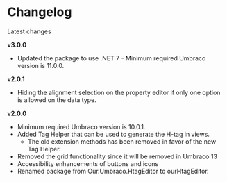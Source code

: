 # Changelog
Latest changes

**v3.0.0**
- Updated the package to use .NET 7 - Minimum required Umbraco version is 11.0.0.

**v2.0.1**
- Hiding the alignment selection on the property editor if only one option is allowed on the data type.

**v2.0.0**
- Minimum required Umbraco version is 10.0.1.
- Added Tag Helper that can be used to generate the H-tag in views.
    - The old extension methods has been removed in favor of the new Tag Helper.
- Removed the grid functionality since it will be removed in Umbraco 13
- Accessibility enhancements of buttons and icons
- Renamed package from Our.Umbraco.HtagEditor to ourHtagEditor.